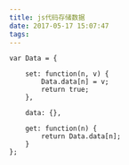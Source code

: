 ```yaml
---
title: js代码存储数据
date: 2017-05-17 15:07:47
tags:
---
```



    var Data = {

        set: function(n, v) {
            Data.data[n] = v;
            return true;
        },

        data: {},

        get: function(n) {
            return Data.data[n];
        }
    };
